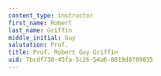 ```yaml
---
content_type: instructor
first_name: Robert
last_name: Griffin
middle_initial: Guy
salutation: Prof.
title: Prof. Robert Guy Griffin
uid: 7bcdf730-45fa-5c26-54a6-8819d8700035
---
```

